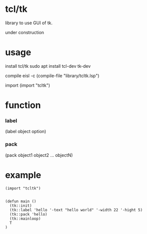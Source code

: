 # tcl/tk
library to use GUI of tk.

under construction

# usage
install tcl/tk   sudo apt install tcl-dev tk-dev

compile       eisl -c (compile-file "library/tcltk.lsp")

import       (import "tcltk")

# function

### label 
(label object option)

### pack
(pack object1 object2 ... objectN)


# example


```
(import "tcltk")


(defun main ()
  (tk::init)
  (tk::label 'hello '-text "hello world" '-width 22 '-hight 5)
  (tk::pack 'hello)
  (tk::mainloop)
  T
)


```
